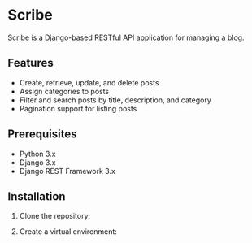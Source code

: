 # Scribe

Scribe is a Django-based RESTful API application for managing a blog.

## Features

- Create, retrieve, update, and delete posts
- Assign categories to posts
- Filter and search posts by title, description, and category
- Pagination support for listing posts

## Prerequisites

- Python 3.x
- Django 3.x
- Django REST Framework 3.x

## Installation

1. Clone the repository:

2. Create a virtual environment:


